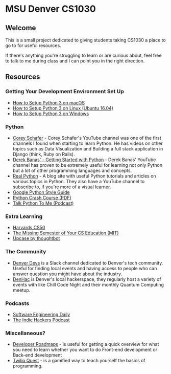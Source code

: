 # MSU Denver CS1030

## Welcome

This is a small project dedicated to giving students taking CS1030 a place to go to for useful resources.
 
If there's anything you're struggling to learn or are curious about, feel free to talk to me during class and I can point you in the right direction.

## Resources 

### Getting Your Development Environment Set Up

- [How to Setup Python 3 on macOS](https://www.digitalocean.com/community/tutorials/how-to-install-python-3-and-set-up-a-local-programming-environment-on-macos)
- [How to Setup Python 3 on Linux (Ubuntu 16.04)](https://www.digitalocean.com/community/tutorials/how-to-install-python-3-and-set-up-a-local-programming-environment-on-ubuntu-16-04)
- [How to Setup Python 3 on Windows](https://www.digitalocean.com/community/tutorials/how-to-install-python-3-and-set-up-a-local-programming-environment-on-windows-10)

### Python

- [Corey Schafer](https://www.youtube.com/user/schafer5/featured) - Corey Schafer's YouTube channel was one of the first channels I found when starting to learn Python. He has videos on other topics such as Data Visualization and Building a full stack application in Django (think, Ruby on Rails). 
- [Derek Banas' - Getting Started with Python](https://www.youtube.com/watch?v=H1elmMBnykA) - Derek Banas' YouTube channel has proven to be extremely useful for learning not only Python but a lot of other programming languages and concepts.
- [Real Python](https://realpython.com/) - A blog site with useful Python tutorials and articles on various topics in Python. They also have a YouTube channel to subscribe to, if you're more of a visual learner.
- [Google Python Style Guide](://google.github.io/styleguide/pyguide.html)
- [Python Crash Course (PDF)](https://github.com/MrAlex6204/Books/blob/master/python-crash-course.pdf)
- [Talk Python To Me (Podcast)](https://talkpython.fm/episodes/all)

### Extra Learning

- [Harvards CS50](https://www.youtube.com/playlist?list=PLhQjrBD2T381L3iZyDTxRwOBuUt6m1FnW)
- [The Missing Semester of Your CS Education (MIT)](https://missing.csail.mit.edu/)
- [Upcase by thoughtbot](https://thoughtbot.com/upcase)

### The Community

- [Denver Devs](https://denverdevs.org/) is a Slack channel dedicated to Denver's tech community. Useful for finding local events and having access to people who can answer question you might have about the industry.
- [DenHac](https://denhac.org/) is Denver's local hackerspace, they regularly host a variety of events with like Chill Code Night and their monthly Quantum Computing meetup.

### Podcasts 

- [Software Engineering Daily](https://softwareengineeringdaily.com/category/all-episodes/exclusive-content/Podcast/)
- [The Indie Hackers Podcast](https://www.indiehackers.com/podcast)

### Miscellaneous?

- [Developer Roadmaps](https://roadmap.sh/) - is useful for getting a quick overview for what you need to learn whether you want to do Front-end development or Back-end development
- [Twilio Quest](https://www.twilio.com/quest/) - is a gamified way to teach yourself the basics of programming.
